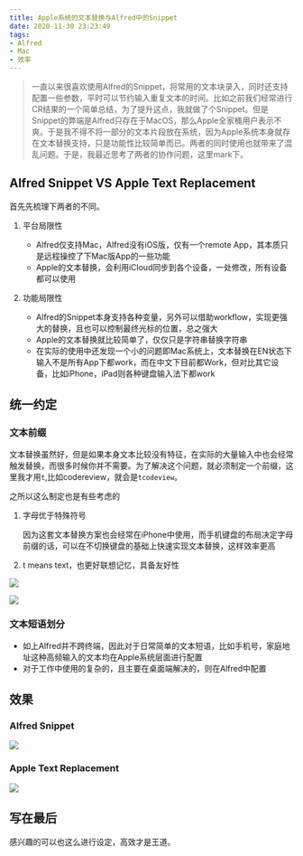 ```yaml
---
title: Apple系统的文本替换与Alfred中的Snippet
date: 2020-11-30 23:23:49
tags:
- Alfred
- Mac
- 效率
---
```

> 一直以来很喜欢使用Alfred的Snippet，将常用的文本块录入，同时还支持配置一些参数，平时可以节约输入重复文本的时间。比如之前我们经常进行CR结果的一个简单总结，为了提升这点，我就做了个Snippet。但是Snippet的弊端是Alfred只存在于MacOS，那么Apple全家桶用户表示不爽。于是我不得不将一部分的文本片段放在系统，因为Apple系统本身就存在文本替换支持，只是功能性比较简单而已。两者的同时使用也就带来了混乱问题。于是，我最近思考了两者的协作问题，这里mark下。

## Alfred Snippet VS Apple Text Replacement
首先先梳理下两者的不同。

1. 平台局限性
	
	- Alfred仅支持Mac，Alfred没有iOS版，仅有一个remote App，其本质只是远程操控了下Mac版App的一些功能
	- Apple的文本替换，会利用iCloud同步到各个设备，一处修改，所有设备都可以使用
2. 功能局限性
	- Alfred的Snippet本身支持各种变量，另外可以借助workflow，实现更强大的替换，且也可以控制最终光标的位置，总之强大
	- Apple的文本替换就比较简单了，仅仅只是字符串替换字符串
	- 在实际的使用中还发现一个小的问题即Mac系统上，文本替换在EN状态下输入不是所有App下都work，而在中文下目前都Work，但对比其它设备，比如iPhone，iPad则各种键盘输入法下都work

## 统一约定

### 文本前缀

文本替换虽然好，但是如果本身文本比较没有特征，在实际的大量输入中也会经常触发替换，而很多时候你并不需要。为了解决这个问题，就必须制定一个前缀，这里我才用`t`,比如codereview，就会是`tcodeview`。

之所以这么制定也是有些考虑的

1. 字母优于特殊符号
	
	因为这套文本替换方案也会经常在iPhone中使用，而手机键盘的布局决定字母前缀的话，可以在不切换键盘的基础上快速实现文本替换，这样效率更高
2. t means text，也更好联想记忆，具备友好性

![](https://static.1991421.cn/2020/2020-11-30-235158.jpeg)


![](https://static.1991421.cn/2020/2020-12-01-000153.jpeg)


### 文本短语划分

- 如上Alfred并不跨终端，因此对于日常简单的文本短语，比如手机号，家庭地址这种高频输入的文本均在Apple系统层面进行配置
- 对于工作中使用的复杂的，且主要在桌面端解决的，则在Alfred中配置

## 效果

### Alfred Snippet
	
![](https://static.1991421.cn/2020/2020-11-30-233141.gif)

### Apple Text Replacement

![](https://static.1991421.cn/2020/2020-12-01-000442.gif)


## 写在最后

感兴趣的可以也这么进行设定，高效才是王道。






